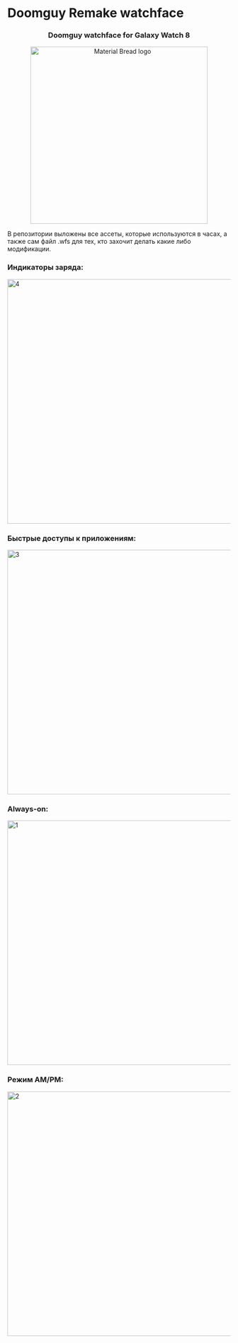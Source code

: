 # Doomguy Remake watchface
<h3 align="center">Doomguy watchface for Galaxy Watch 8</h3> 
<p align="center">
<img width="400" src="https://github.com/user-attachments/assets/e0bc095e-1cbc-48a9-b70e-89eb39975434" alt="Material Bread logo">
</p>
В репозитории выложены все ассеты, которые используются в часах, а также сам файл .wfs для тех, кто захочит делать какие либо модификации.

<h3>Индикаторы заряда:</h3> 
<img width="1610" height="552" alt="4" src="https://github.com/user-attachments/assets/9874e8b8-1760-48e2-972f-fb498568b658" />
<h3>Быстрые доступы к приложениям:</h3> 
<img width="1610" height="552" alt="3" src="https://github.com/user-attachments/assets/3e2bcae8-66a9-4a4c-ba49-7c60626c6424" />
<h3>Always-on:</h3> 
<img width="1610" height="552" alt="1" src="https://github.com/user-attachments/assets/14aff190-5d28-42de-8211-b20789f33e66" />
<h3>Режим AM/PM:</h3> 
<img width="1610" height="552" alt="2" src="https://github.com/user-attachments/assets/075f7eba-4da4-4f5c-a7ab-506189b89d60" />

